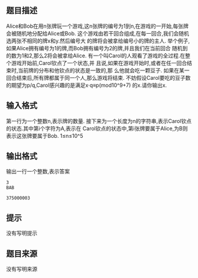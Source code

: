 


## 题目描述
Alice和Bob在用n张牌玩一个游戏,这n张牌的编号为1到n,在游戏的一开始,每张牌
会被随机地分配给Alice或Bob.
这个游戏由若干回合组成,在每一回合,我们会随机选两张不相同的牌x和y.然后编号大
的牌将会被拿给编号小的牌的主人.
举个例子,如果Alice拥有编号为1的牌,而Bob拥有编号为2的牌,并且我们在当前回合
随机到的数为1和2,那么2将会被拿给Alice.
有一个叫Carol的人观看了游戏的全过程.在整个游戏开始前,Carol钦点了一个状态,并
且说,如果在游戏开始时,或者在任一回合结束时,当前牌的分布和他钦点的状态是一致的,那
么他就会吃一颗豆子.
如果在某一回合结束后,所有牌都属于同一个人,那么游戏将结束.
不妨假设Carol要吃的豆子数的期望为p/q,Carol感兴趣的是满足x·q≡p(mod10^9+7)
的x.请你输出x.
## 输入格式
第一行为一个整数n,表示牌的数量.
接下来为一个长度为n的字符串,表示Carol钦点的状态.其中第i个字符为A,表示在
Carol钦点的状态中,第i张牌要属于Alice,为B则表示这张牌要属于Bob.
1≤n≤10^5
## 输出格式
输出一行一个整数,表示答案

```input1
3
BAB

```
```output1
375000003
```

## 提示
没有写明提示
## 题目来源
没有写明来源


